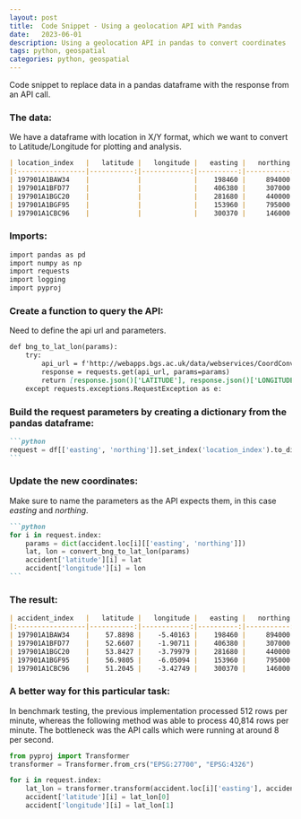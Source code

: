 ```yaml
---
layout: post
title:  Code Snippet - Using a geolocation API with Pandas
date:   2023-06-01
description: Using a geolocation API in pandas to convert coordinates
tags: python, geospatial
categories: python, geospatial
---
```


Code snippet to replace data in a pandas dataframe with the response from an API call.

### The data:

We have a dataframe with location in X/Y format, which we want to convert to Latitude/Longitude for plotting and analysis. 

```markdown
| location_index   |   latitude |   longitude |   easting |   northing |\n
|:-----------------|-----------:|------------:|----------:|-----------:|\n
| 197901A1BAW34    |            |             |    198460 |     894000 |\n
| 197901A1BFD77    |            |             |    406380 |     307000 |\n
| 197901A1BGC20    |            |             |    281680 |     440000 |\n
| 197901A1BGF95    |            |             |    153960 |     795000 |\n
| 197901A1CBC96    |            |             |    300370 |     146000 |
````

### Imports: 

```markdown
import pandas as pd
import numpy as np
import requests
import logging
import pyproj
```

### Create a function to query the API: 
Need to define the api url and parameters.

```markdown
def bng_to_lat_lon(params):
    try:
        api_url = f'http://webapps.bgs.ac.uk/data/webservices/CoordConvert_LL_BNG.cfc?method=BNGtoLatLng'
        response = requests.get(api_url, params=params)
        return [response.json()['LATITUDE'], response.json()['LONGITUDE']]
    except requests.exceptions.RequestException as e:

```

### Build the request parameters by creating a dictionary from the pandas dataframe:

````markdown
```python
request = df[['easting', 'northing']].set_index('location_index').to_dict(orient='index')
```
````

### Update the new coordinates:

Make sure to name the parameters as the API expects them, in this case *easting* and *northing*.

````markdown
```python
for i in request.index:
    params = dict(accident.loc[i][['easting', 'northing']])
    lat, lon = convert_bng_to_lat_lon(params)
    accident['latitude'][i] = lat
    accident['longitude'][i] = lon
```
````


### The result: 


```markdown
| accident_index   |   latitude |   longitude |   easting |   northing |\n
|:-----------------|-----------:|------------:|----------:|-----------:|\n
| 197901A1BAW34    |    57.8898 |    -5.40163 |    198460 |     894000 |\n
| 197901A1BFD77    |    52.6607 |    -1.90711 |    406380 |     307000 |\n
| 197901A1BGC20    |    53.8427 |    -3.79979 |    281680 |     440000 |\n
| 197901A1BGF95    |    56.9805 |    -6.05094 |    153960 |     795000 |\n
| 197901A1CBC96    |    51.2045 |    -3.42749 |    300370 |     146000 |
```


### A better way for this particular task:

In benchmark testing, the previous implementation processed 512 rows per minute, whereas the following method was able to process 40,814 rows per minute. The bottleneck was the API calls which were running at around 8 per second.



```python
from pyproj import Transformer
transformer = Transformer.from_crs("EPSG:27700", "EPSG:4326")

for i in request.index:
    lat_lon = transformer.transform(accident.loc[i]['easting'], accident.loc[i]['northing'])
    accident['latitude'][i] = lat_lon[0]
    accident['longitude'][i] = lat_lon[1]
```
